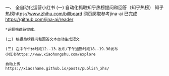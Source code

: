 一、 全自动化运营小红书
    (一) 自动化抓取知乎热榜提问和回答（知乎热榜）
    知乎热榜https://www.zhihu.com/billboard
    网页爬取参考jina-ai 已完成
    https://github.com/jina-ai/reader

    *话题筛选待完成。

    (二) 根据热榜提问和回答文本自动生成短文

    (三) 在中午午休时段12.-13.发布/下午通勤时段18.-19.30发布
    小红书https://www.xiaohongshu.com/explore

    自动上传
    https://xiaoshame.github.io/posts/publish_xhs/

